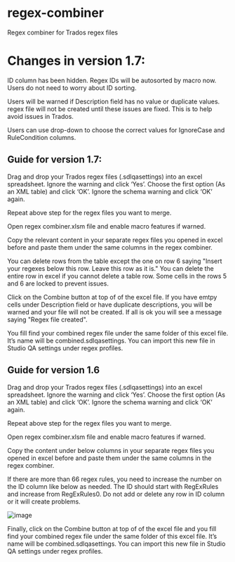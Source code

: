 # regex-combiner
Regex combiner for Trados regex files

# Changes in version 1.7:

ID column has been hidden. Regex IDs will be autosorted by macro now. Users do not need to worry about ID sorting.

Users will be warned if Description field has no value or duplicate values. regex file will not be created until these issues are fixed. This is to help avoid issues in Trados.

Users can use drop-down to choose the correct values for IgnoreCase and RuleCondition columns.

## Guide for version 1.7:

Drag and drop your Trados regex files (.sdlqasettings) into an excel spreadsheet. Ignore the warning and click ‘Yes’. Choose the first option (As an XML table) and click ‘OK’. Ignore the schema warning and click ‘OK’ again.

Repeat above step for the regex files you want to merge.

Open regex combiner.xlsm file and enable macro features if warned.

Copy the relevant content in your separate regex files you opened in excel before and paste them under the same columns in the regex combiner.

You can delete rows from the table except the one on row 6 saying "Insert your regexes below this row. Leave this row as it is." You can delete the entire row in excel if you cannot delete a table row. Some cells in the rows 5 and 6 are locked to prevent issues.

Click on the Combine button at top of of the excel file. If you have emtpy cells under Description field or have duplicate descriptions, you will be warned and your file will not be created. If all is ok you will see a message saying "Regex file created".

You fill find your combined regex file under the same folder of this excel file. It’s name will be combined.sdlqasettings. You can import this new file in Studio QA settings under regex profiles.

## Guide for version 1.6

Drag and drop your Trados regex files (.sdlqasettings) into an excel spreadsheet. Ignore the warning and click ‘Yes’. Choose the first option (As an XML table) and click ‘OK’. Ignore the schema warning and click ‘OK’ again.

Repeat above step for the regex files you want to merge.

Open regex combiner.xlsm file and enable macro features if warned.

Copy the content under below columns in your separate regex files you opened in excel before and paste them under the same columns in the regex combiner.

If there are more than 66 regex rules, you need to increase the number on the ID column like below as needed. The ID should start with RegExRules and increase from RegExRules0. Do not add or delete any row in ID column or it will create problems. 

![image](https://github.com/sybrk/regex-combiner/assets/18572636/73d3c604-36bb-4f60-afb7-4d7ddecdf862)

Finally, click on the Combine button at top of of the excel file and you fill find your combined regex file under the same folder of this excel file. It’s name will be combined.sdlqasettings. You can import this new file in Studio QA settings under regex profiles.

